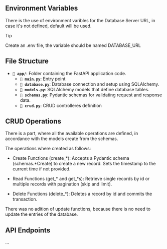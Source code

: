 ## Environment Variables
There is the use of environment varibles for the Database Server URL, in case it's not defined, default will be used. 
> [!TIP]
> Create an .env file, the variable should be named DATABASE_URL

## File Structure
- **`📂 app/`**: Folder containing the FastAPI application code.
  - **`📄 main.py`**: Entry point
  - **`📄 database.py`**: Database connection and setup using SQLAlchemy.
  - **`📄 models.py`**: SQLAlchemy models that define database tables.
  - **`📄 schemas.py`**: Pydantic schemas for validating request and response data.
  - **`📄 crud.py`**: CRUD controlleres definition


## CRUD Operations
There is a part, where all the available operations are defined, in accordance with the models create from the schemas. 

The operations where created as follows: 
- Create Functions (create_*): Accepts a Pydantic schema (schemas.*Create) to create a new record. Sets the timestamp to the current time if not provided.

- Read Functions (get_* and get_*s): Retrieve single records by id or multiple records with pagination (skip and limit).

- Delete Functions (delete_*): Deletes a record by id and commits the transaction.

There was no adition of update functions, because there is no need to update the entries of the database. 

## API Endpoints

... 

